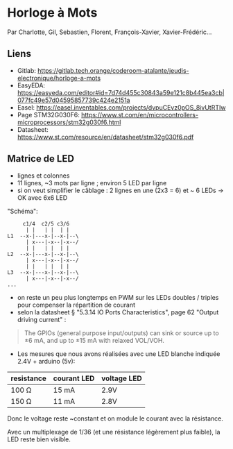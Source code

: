 # Horloge à Mots
Par Charlotte, Gil, Sebastien, Florent, François-Xavier, Xavier-Frédéric...

## Liens

- Gitlab: https://gitlab.tech.orange/coderoom-atalante/jeudis-electronique/horloge-a-mots
- EasyEDA: https://easyeda.com/editor#id=7d74d455c30843a59e121c8b445ea3cb|077fc49e57d04595857739c424e2151a
- Easel: https://easel.inventables.com/projects/dvpuCEvz0pOS_8ivUtRTIw
- Page STM32G030F6: https://www.st.com/en/microcontrollers-microprocessors/stm32g030f6.html
- Datasheet: https://www.st.com/resource/en/datasheet/stm32g030f6.pdf

## Matrice de LED

- lignes et colonnes
- 11 lignes, ~3 mots par ligne ; environ 5 LED par ligne
- si on veut simplifier le câblage : 2 lignes en une (2x3 = 6) et ~ 6 LEDs 
-> OK avec 6x6 LED 

"Schéma": 
```
     c1/4  c2/5 c3/6
      | |   | |  | |
L1  --x-|---x-|--x-|--\
      | x---|-x--|-x--/
      | |   | |  | |
L2  --x-|---x-|--x-|--\
      | x---|-x--|-x--/
      | |   | |  | |
L3  --x-|---x-|--x-|--\
      | x---|-x--|-x--/
...
```
- on reste un peu plus longtemps en PWM sur les LEDs doubles / triples pour compenser la répartition de courant
- selon la datasheet § "5.3.14 IO Ports Characteristics", page 62 "Output driving current" : 

> The GPIOs (general purpose input/outputs) can sink or source up to ±6 mA, and up to
±15 mA with relaxed VOL/VOH. 

- Les mesures que nous avons réalisées avec une LED blanche indiquée 2.4V + arduino (5v): 

resistance | courant LED | voltage LED
-----------|-------------|-------------
100 Ω | 15 mA | 2.9V
150 Ω | 11 mA | 2.8V

Donc le voltage reste ~constant et on module le courant avec la résistance.

Avec un multiplexage de 1/36 (et une résistance légèrement plus faible), la LED reste bien visible.


